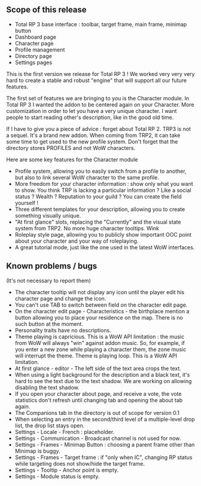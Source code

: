 ## Scope of this release

* Total RP 3 base interface : toolbar, target frame, main frame, minimap button
* Dashboard page
* Character page
* Profile management
* Directory page
* Settings pages

This is the first version we release for Total RP 3 ! We worked very very very hard to create a stable and robust "engine" that will support all our future features.

The first set of features we are bringing to you is the Character module.
In Total RP 3 I wanted the addon to be centered again on your Character. More customization in order to let you have a very unique character. I want people to start reading other's description, like in the good old time.

If I have to give you a piece of advice : forget about Total RP 2. TRP3 is not a sequel. It's a brand new addon.
When coming from TRP2, it can take some time to get used to the new profile system. Don't forget that the directory stores PROFILES and not WoW characters.

Here are some key features for the Character module

* Profile system, allowing you to easily switch from a profile to another, but also to link several WoW character to the same profile.
* More freedom for your character information : show only what you want to show.
You think TRP is lacking a particular information ? Like a social status ? Wealth ? Reputation to your guild ? You can create the field yourself !
* Three different templates for your description, allowing you to create something visually unique.
* "At first glance" slots, replacing the "Currently" and the visual state system from TRP2. No more huge character tooltips. Wink
* Roleplay style page, allowing you to publicly show important OOC point about your character and your way of roleplaying.
* A great tutorial mode, just like the one used in the latest WoW interfaces.

## Known problems / bugs

(It's not necessary to report them)


* The character tooltip will not display any icon until the player edit his character page and change the icon.
* You can't use TAB to switch between field on the character edit page.
* On the character edit page - Characteristics - the birthplace mention a button allowing you to place your residence on the map. There is no such button at the moment.
* Personality traits have no descriptions.
* Theme playing is capricious. This is a WoW API limitation : the music from WoW will always "win" against addon music. So, for example, if you enter a new zone while playing a character them, the zone music will interrupt the theme.
Theme is playing loop. This is a WoW API limitation.
* At first glance - editor - The left side of the text area crops the text.
* When using a light background for the description and a black text, it's hard to see the text due to the text shadow. We are working on allowing disabling the text shadow.
* If you open your character about page, and receive a vote, the vote statistics don't refresh until changing tab and opening the about tab again.
* The Companions tab in the directory is out of scope for version 0.1
* When selecting an entry in the second/third level of a multiple-level drop list, the drop list stays open.
* Settings - Locale - French : placeholder.
* Settings - Communication - Broadcast channel is not used for now.
* Settings - Frames - Minimap Button : choosing a parent frame other than Minimap is buggy.
* Settings - Frames - Target frame : if "only when IC", changing RP status while targeting does not show/hide the target frame.
* Settings - Tooltip - Anchor point is empty.
* Settings - Module status is empty.